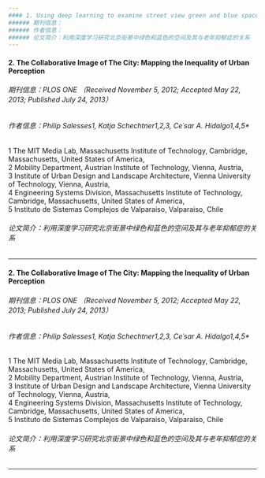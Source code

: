 ```yaml
---
#### 1. Using deep learning to examine street view green and blue spaces and their associations with geriatric depression in Beijing, China [链接](https://www.sciencedirect.com/science/article/pii/S016041201832539X)
###### 期刊信息：
###### 作者信息：
###### 论文简介：利用深度学习研究北京街景中绿色和蓝色的空间及其与老年抑郁症的关系
---
```

#### 2. The Collaborative Image of The City: Mapping the Inequality of Urban Perception
###### 期刊信息：PLOS ONE （Received November 5, 2012; Accepted May 22, 2013; Published July 24, 2013）
###### 作者信息：Philip Salesses1, Katja Schechtner1,2,3, Ce´sar A. Hidalgo1,4,5*
1 The MIT Media Lab, Massachusetts Institute of Technology, Cambridge, Massachusetts, United States of America,   
2 Mobility Department, Austrian Institute of Technology, Vienna, Austria,   
3 Institute of Urban Design and Landscape Architecture, Vienna University of Technology, Vienna, Austria,  
4 Engineering Systems Division, Massachusetts Institute of Technology, Cambridge, Massachusetts, United States of America,   
5 Instituto de Sistemas Complejos de Valparaiso, Valparaiso, Chile
###### 论文简介：利用深度学习研究北京街景中绿色和蓝色的空间及其与老年抑郁症的关系
---
#### 2. The Collaborative Image of The City: Mapping the Inequality of Urban Perception
###### 期刊信息：PLOS ONE （Received November 5, 2012; Accepted May 22, 2013; Published July 24, 2013）
###### 作者信息：Philip Salesses1, Katja Schechtner1,2,3, Ce´sar A. Hidalgo1,4,5*
1 The MIT Media Lab, Massachusetts Institute of Technology, Cambridge, Massachusetts, United States of America,   
2 Mobility Department, Austrian Institute of Technology, Vienna, Austria,   
3 Institute of Urban Design and Landscape Architecture, Vienna University of Technology, Vienna, Austria,  
4 Engineering Systems Division, Massachusetts Institute of Technology, Cambridge, Massachusetts, United States of America,   
5 Instituto de Sistemas Complejos de Valparaiso, Valparaiso, Chile
###### 论文简介：利用深度学习研究北京街景中绿色和蓝色的空间及其与老年抑郁症的关系
---
